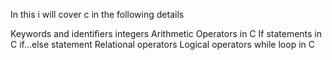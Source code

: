In this i will cover c in the following details

Keywords and identifiers
integers
Arithmetic Operators in C
If statements in C
if…else statement
Relational operators
Logical operators
while loop in C
